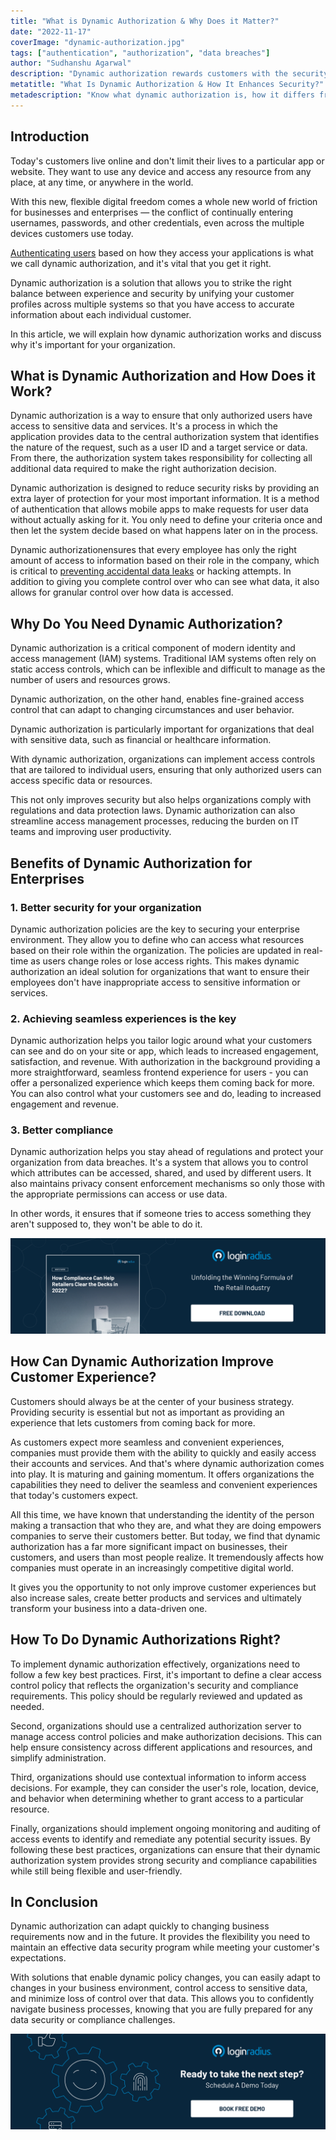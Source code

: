 ```yaml
---
title: "What is Dynamic Authorization & Why Does it Matter?"
date: "2022-11-17"
coverImage: "dynamic-authorization.jpg"
tags: ["authentication", "authorization", "data breaches"]
author: "Sudhanshu Agarwal" 
description: "Dynamic authorization rewards customers with the security they need and effectively improves their experience with your brand. It helps to meet your customer’s needs and, at the same time, gives you much more control over how users access your services."
metatitle: "What Is Dynamic Authorization & How It Enhances Security?"
metadescription: "Know what dynamic authorization is, how it differs from traditional access control methods, and the benefits of implementing dynamic authorization for security."
---
```


## Introduction

Today's customers live online and don't limit their lives to a particular app or website. They want to use any device and access any resource from any place, at any time, or anywhere in the world. 

With this new, flexible digital freedom comes a whole new world of friction for businesses and enterprises — the conflict of continually entering usernames, passwords, and other credentials, even across the multiple devices customers use today.

[Authenticating users](https://www.loginradius.com/authentication/) based on how they access your applications is what we call dynamic authorization, and it's vital that you get it right. 

Dynamic authorization is a solution that allows you to strike the right balance between experience and security by unifying your customer profiles across multiple systems so that you have access to accurate information about each individual customer.

In this article, we will explain how dynamic authorization works and discuss why it's important for your organization.


## What is Dynamic Authorization and How Does it Work?

Dynamic authorization is a way to ensure that only authorized users have access to sensitive data and services. It's a process in which the application provides data to the central authorization system that identifies the nature of the request, such as a user ID and a target service or data. From there, the authorization system takes responsibility for collecting all additional data required to make the right authorization decision.

Dynamic authorization is designed to reduce security risks by providing an extra layer of protection for your most important information.  It is a method of authentication that allows mobile apps to make requests for user data without actually asking for it. You only need to define your criteria once and then let the system decide based on what happens later on in the process.

Dynamic authorizationensures that every employee has only the right amount of access to information based on their role in the company, which is critical to [preventing accidental data leaks](https://www.loginradius.com/security/) or hacking attempts. In addition to giving you complete control over who can see what data, it also allows for granular control over how data is accessed.

## Why Do You Need Dynamic Authorization?

Dynamic authorization is a critical component of modern identity and access management (IAM) systems. Traditional IAM systems often rely on static access controls, which can be inflexible and difficult to manage as the number of users and resources grows. 

Dynamic authorization, on the other hand, enables fine-grained access control that can adapt to changing circumstances and user behavior.

Dynamic authorization is particularly important for organizations that deal with sensitive data, such as financial or healthcare information. 

With dynamic authorization, organizations can implement access controls that are tailored to individual users, ensuring that only authorized users can access specific data or resources. 

This not only improves security but also helps organizations comply with regulations and data protection laws. Dynamic authorization can also streamline access management processes, reducing the burden on IT teams and improving user productivity.

## Benefits of Dynamic Authorization for Enterprises

### 1. Better security for your organization

Dynamic authorization policies are the key to securing your enterprise environment. They allow you to define who can access what resources based on their role within the organization. The policies are updated in real-time as users change roles or lose access rights. This makes dynamic authorization an ideal solution for organizations that want to ensure their employees don't have inappropriate access to sensitive information or services.


### 2. Achieving seamless experiences is the key

Dynamic authorization helps you tailor logic around what your customers can see and do on your site or app, which leads to increased engagement, satisfaction, and revenue. With authorization in the background providing a more straightforward, seamless frontend experience for users - you can offer a personalized experience which keeps them coming back for more. You can also control what your customers see and do, leading to increased engagement and revenue.


### 3. Better compliance

Dynamic authorization helps you stay ahead of regulations and protect your organization from data breaches. It's a system that allows you to control which attributes can be accessed, shared, and used by different users. It also maintains privacy consent enforcement mechanisms so only those with the appropriate permissions can access or use data.

In other words, it ensures that if someone tries to access something they aren't supposed to, they won't be able to do it.

[![compliance-wp](compliance-wp.png)](https://www.loginradius.com/resource/retailers-winning-holiday-formula)


## How Can Dynamic Authorization Improve Customer Experience?

Customers should always be at the center of your business strategy. Providing security is essential but not as important as providing an experience that lets customers from coming back for more. 

As customers expect more seamless and convenient experiences, companies must provide them with the ability to quickly and easily access their accounts and services. And that's where dynamic authorization comes into play. It is maturing and gaining momentum. It offers organizations the capabilities they need to deliver the seamless and convenient experiences that today's customers expect.

All this time, we have known that understanding the identity of the person making a transaction that who they are, and what they are doing empowers companies to serve their customers better. But today, we find that dynamic authorization has a far more significant impact on businesses, their customers, and users than most people realize. It tremendously affects how companies must operate in an increasingly competitive digital world.

It gives you the opportunity to not only improve customer experiences but also increase sales, create better products and services and ultimately transform your business into a data-driven one.

## How To Do Dynamic Authorizations Right?

To implement dynamic authorization effectively, organizations need to follow a few key best practices. First, it's important to define a clear access control policy that reflects the organization's security and compliance requirements. This policy should be regularly reviewed and updated as needed.

Second, organizations should use a centralized authorization server to manage access control policies and make authorization decisions. This can help ensure consistency across different applications and resources, and simplify administration.

Third, organizations should use contextual information to inform access decisions. For example, they can consider the user's role, location, device, and behavior when determining whether to grant access to a particular resource.

Finally, organizations should implement ongoing monitoring and auditing of access events to identify and remediate any potential security issues. By following these best practices, organizations can ensure that their dynamic authorization system provides strong security and compliance capabilities while still being flexible and user-friendly.

## In Conclusion

Dynamic authorization can adapt quickly to changing business requirements now and in the future. It provides the flexibility you need to maintain an effective data security program while meeting your customer's expectations. 

With solutions that enable dynamic policy changes, you can easily adapt to changes in your business environment, control access to sensitive data, and minimize loss of control over that data. This allows you to confidently navigate business processes, knowing that you are fully prepared for any data security or compliance challenges.
 
[![book-a-demo-loginradius](../../assets/book-a-demo-loginradius.png)](https://www.loginradius.com/book-a-demo/)

